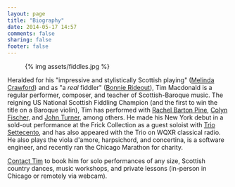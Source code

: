 ```yaml
---
layout: page
title: "Biography"
date: 2014-05-17 14:57
comments: false
sharing: false
footer: false
---
```

<figure class="fiddles">
  {% img assets/fiddles.jpg  %}
</figure>

Heralded for his "impressive and stylistically Scottish playing" ([Melinda Crawford](http://www.melindacrawford.com/))
and as "a *real* fiddler" ([Bonnie Rideout](http://www.bonnierideout.com/)), Tim Macdonald is a regular performer,
composer, and teacher of Scottish-Baroque music. The reigning US National Scottish Fiddling Champion (and the first to
win the title on a Baroque violin), Tim has performed with [Rachel Barton Pine](http://classical.rachelbartonpine.com/),
[Colyn Fischer](http://www.scotsduo.com/), and [John Turner](http://www.kitchenmusician.net/jink/jinkjohn.html),
among others.  He made his New York debut in a sold-out performance at the Frick Collection as a guest soloist with
[Trio Settecento](http://www.triosettecento.com/), and has also appeared with the Trio on WQXR classical radio. He also
plays the viola d'amore, harpsichord, and concertina, is a software engineer, and recently ran the Chicago Marathon for
charity.

[Contact Tim](/contact.html) to book him for solo performances of any size, Scottish country dances, music workshops, and private lessons (in-person in Chicago or remotely via webcam).
